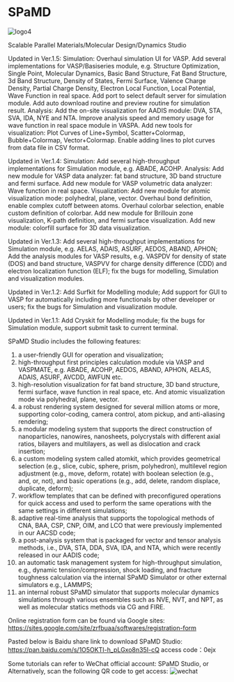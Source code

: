 # SPaMD

![logo4](https://user-images.githubusercontent.com/83065456/180380303-b4c5a121-9582-446e-b943-99f8b6da4648.gif)

Scalable Parallel Materials/Molecular Design/Dynamics Studio 

Updated in Ver.1.5: 
Simulation: Overhaul simulation UI for VASP. Add several implementations for VASP/Basiseries module, e.g. Structure Optimization, Single Point, Molecular Dynamics, Basic Band Structure, Fat Band Structure, 3d Band Structure, Density of States, Fermi Surface, Valence Charge Density, Partial Charge Density, Electron Local Function, Local Potential, Wave Function in real space. Add port to select default server for simulation module. Add auto download routine and preview routine for simulation result. 
Analysis: Add the on-site visualization for AADIS module: DVA, STA, SVA, IDA, NYE and NTA. Improve analysis speed and memory usage for wave function in real space module in VASPA. Add new tools for visualization: Plot Curves of Line+Symbol, Scatter+Colormap, Bubble+Colormap, Vector+Colormap. Enable adding lines to plot curves from data file in CSV format.

Updated in Ver.1.4: 
Simulation:
Add several high-throughput implementations for Simulation module, e.g. ABADE, ACOHP.
Analysis:
Add new module for VASP data analyzer: fat band structure, 3D band structure and fermi surface.
Add new module for VASP volumetric data analyzer: Wave function in real space.
Visualization:
Add new module for atomic visualization mode: polyhedral, plane, vector.
Overhaul bond definition, enable complex cutoff between atoms.
Overhaul colorbar selection, enable custom definition of colorbar.
Add new module for Brillouin zone visualization, K-path definition, and fermi surface visualization.
Add new module: colorfill surface for 3D data visualization.

Updated in Ver.1.3: Add several high-throughput implementations for Simulation module, e.g. AELAS, ADAIS, ASURF, AEDOS, ABAND, APHON; Add the analysis modules for VASP results, e.g. VASPDV for density of state (DOS) and band structure, VASPVV for charge density difference (CDD) and electron localization function (ELF); fix the bugs for modelling, Simulation and visualization modules. 

Updated in Ver.1.2: Add Surfkit for Modelling module; Add support for GUI to VASP for automatically including more functionals by other developer or users; fix the bugs for Simulation and visualization module. 

Updated in Ver.1.1: Add Cryskit for Modelling module; fix the bugs for Simulation module, support submit task to current terminal. 

SPaMD Studio includes the following features: 
1) a user-friendly GUI for operation and visualization; 
2) high-throughput first principles calculation module via VASP and VASPMATE, e.g. ABADE, ACOHP, AEDOS, ABAND, APHON, AELAS, ADAIS, ASURF, AVCDD, AWFUN etc.
3) high-resolution visualization for fat band structure, 3D band structure, fermi surface, wave function in real space, etc. And atomic visualization mode via polyhedral, plane, vector. 
4) a robust rendering system designed for several million atoms or more, supporting color-coding, camera control, atom pickup, and anti-aliasing rendering; 
5) a modular modeling system that supports the direct construction of nanoparticles, nanowires, nanosheets, polycrystals with different axial ratios, bilayers and multilayers, as well as dislocation and crack insertion; 
6) a custom modeling system called atomkit, which provides geometrical selection (e.g., slice, cubic, sphere, prism, polyhedron), multilevel region adjustment (e.g., move, deform, rotate) with boolean selection (e.g., and, or, not), and basic operations (e.g., add, delete, random displace, duplicate, deform); 
7) workflow templates that can be defined with preconfigured operations for quick access and used to perform the same operations with the same settings in different simulations; 
8) adaptive real-time analysis that supports the topological methods of CNA, BAA, CSP, CNP, OIM, and LCO that were previously implemented in our AACSD code; 
9) a post-analysis system that is packaged for vector and tensor analysis methods, i.e., DVA, STA, DDA, SVA, IDA, and NTA, which were recently released in our AADIS code; 
10) an automatic task management system for high-throughput simulation, e.g., dynamic tension/compression, shock loading, and fracture toughness calculation via the internal SPaMD Simulator or other external simulators e.g., LAMMPS;  
11) an internal robust SPaMD simulator that supports molecular dynamics simulations through various ensembles such as NVE, NVT, and NPT, as well as molecular statics methods via CG and FIRE.

Online registration form can be found via Google sites:
https://sites.google.com/site/zrfbuaa/softwares/registration-form

Pasted below is Baidu share link to download SPaMD Studio:
https://pan.baidu.com/s/1O5OKTI-h_pLGxo8n35I-cQ access code：0ejx

Some tutorials can refer to WeChat official account: SPaMD Studio, or Alternatively, scan the following QR code to get access:
![wechat](https://github.com/zrfcms/SPaMD/assets/83065456/32ee3de3-6eec-4b5e-b39d-a35dcce45143)
